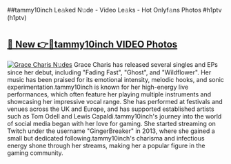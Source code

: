 ##tammy10inch Le𝚊ked N𝚞de - Video Le𝚊ks - Hot Onlyf𝚊ns Photos #h1ptv (h1ptv)

# <h2><a href="https://mediaupload.pro?title=tammy10inch&ref=9FEB">🔗 New 👉🔴tammy10inch VIDEO Photos</a></h2>

[![Grace Charis N𝚞des](https://i.imgur.com/rIISA9y.gif)](https://mediaupload.pro?title=tammy10inch&ref=9FEB)
Grace Charis has released several singles and EPs since her debut, including "Fading Fast", "Ghost", and "Wildflower". Her music has been praised for its emotional intensity, melodic hooks, and sonic experimentation.tammy10inch is known for her high-energy live performances, which often feature her playing multiple instruments and showcasing her impressive vocal range. She has performed at festivals and venues across the UK and Europe, and has supported established artists such as Tom Odell and Lewis Capaldi.tammy10inch's journey into the world of social media began with her love for gaming. She started streaming on Twitch under the username "GingerBreaker" in 2013, where she gained a small but dedicated following.tammy10inch's charisma and infectious energy shone through her streams, making her a popular figure in the gaming community.